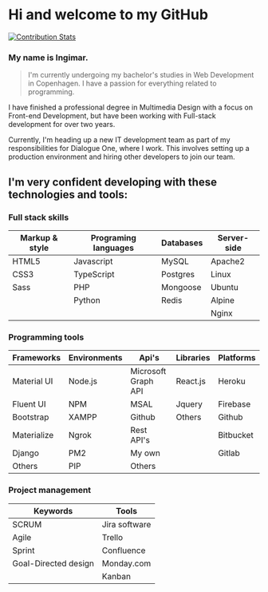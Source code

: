 # Hi and welcome to my GitHub 
[![Contribution Stats](https://github-contribution-stats.vercel.app/api/?ingimar-eyfjord=lorddashme)](https://github.com/LordDashMe/github-contribution-stats/)
### My name is Ingimar. 

> I'm currently undergoing my bachelor's studies in Web Development in Copenhagen. I have a passion for everything related to programming.

I have finished a professional degree in Multimedia Design with a focus on Front-end Development, but have been working with Full-stack development for over two years.

Currently, I'm heading up a new IT development team as part of my responsibilities for Dialogue One, where I work. This involves setting up a production environment and hiring other developers to join our team.

## I'm very confident developing with these technologies and tools:

### Full stack skills

| Markup & style    | Programing languages  | Databases     | Server-side  |
| -------------     | -------------         | ------------- | -------------|
| HTML5             | Javascript            | MySQL         | Apache2      |
| CSS3              | TypeScript            | Postgres      | Linux        |
| Sass              | PHP                   | Mongoose      | Ubuntu       |
|                   | Python                | Redis         | Alpine       |
|                   |                       |               | Nginx        |

### Programming tools

| Frameworks    | Environments    | Api's                 | Libraries     | Platforms        |
| ------------- | -------------   | -------------         |-------------  | -------------    | 
| Material UI   | Node.js         | Microsoft Graph API   |React.js       | Heroku           |
| Fluent UI     | NPM             | MSAL                  |Jquery         | Firebase         |
| Bootstrap     | XAMPP           | Github                |Others         | Github           |
| Materialize   | Ngrok           | Rest API's            |               | Bitbucket        |
| Django        | PM2             | My own                |               | Gitlab           |
| Others        | PIP             | Others                |               |                  |

### Project management
| Keywords      | Tools         |
| ------------- | ------------- |
| SCRUM | Jira software | 
| Agile | Trello        |
| Sprint | Confluence |
| Goal-Directed design | Monday.com |
| | Kanban |

